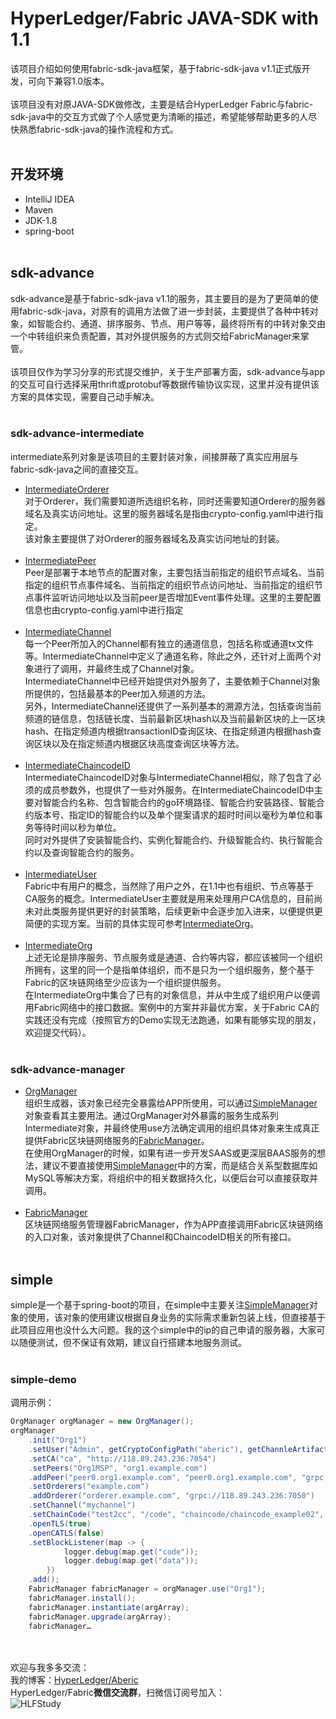 # HyperLedger/Fabric JAVA-SDK with 1.1
该项目介绍如何使用fabric-sdk-java框架，基于fabric-sdk-java v1.1正式版开发，可向下兼容1.0版本。
<br><br>
该项目没有对原JAVA-SDK做修改，主要是结合HyperLedger Fabric与fabric-sdk-java中的交互方式做了个人感觉更为清晰的描述，希望能够帮助更多的人尽快熟悉fabric-sdk-java的操作流程和方式。
<br><br>
## 开发环境
* IntelliJ IDEA
* Maven
* JDK-1.8
* spring-boot
<br><br>
## sdk-advance
sdk-advance是基于fabric-sdk-java v1.1的服务，其主要目的是为了更简单的使用fabric-sdk-java，对原有的调用方法做了进一步封装，主要提供了各种中转对象，如智能合约、通道、排序服务、节点、用户等等，最终将所有的中转对象交由一个中转组织来负责配置，其对外提供服务的方式则交给FabricManager来掌管。
<br><br>
该项目仅作为学习分享的形式提交维护，关于生产部署方面，sdk-advance与app的交互可自行选择采用thrift或protobuf等数据传输协议实现，这里并没有提供该方案的具体实现，需要自己动手解决。
<br><br>
### sdk-advance-intermediate
intermediate系列对象是该项目的主要封装对象，间接屏蔽了真实应用层与fabric-sdk-java之间的直接交互。
* [IntermediateOrderer](https://github.com/abericyang/fabric-sdk-java-app/blob/master/sdk-advance/src/main/java/org/hyperledger/fabric/sdk/aberic/IntermediateOrderer.java)<br>
对于Orderer，我们需要知道所选组织名称，同时还需要知道Orderer的服务器域名及真实访问地址。这里的服务器域名是指由crypto-config.yaml中进行指定。<br>
该对象主要提供了对Orderer的服务器域名及真实访问地址的封装。
<br><br>
* [IntermediatePeer](https://github.com/abericyang/fabric-sdk-java-app/blob/master/sdk-advance/src/main/java/org/hyperledger/fabric/sdk/aberic/IntermediatePeer.java)<br>
Peer是部署于本地节点的配置对象，主要包括当前指定的组织节点域名、当前指定的组织节点事件域名、当前指定的组织节点访问地址、当前指定的组织节点事件监听访问地址以及当前peer是否增加Event事件处理。这里的主要配置信息也由crypto-config.yaml中进行指定
<br><br>
* [IntermediateChannel](https://github.com/abericyang/fabric-sdk-java-app/blob/master/sdk-advance/src/main/java/org/hyperledger/fabric/sdk/aberic/IntermediateChannel.java)<br>
每一个Peer所加入的Channel都有独立的通道信息，包括名称或通道tx文件等。IntermediateChannel中定义了通道名称，除此之外，还针对上面两个对象进行了调用，并最终生成了Channel对象。<br>
IntermediateChannel中已经开始提供对外服务了，主要依赖于Channel对象所提供的，包括最基本的Peer加入频道的方法。<br>
另外，IntermediateChannel还提供了一系列基本的溯源方法，包括查询当前频道的链信息，包括链长度、当前最新区块hash以及当前最新区块的上一区块hash、在指定频道内根据transactionID查询区块、在指定频道内根据hash查询区块以及在指定频道内根据区块高度查询区块等方法。
<br><br>
* [IntermediateChaincodeID](https://github.com/abericyang/fabric-sdk-java-app/blob/master/sdk-advance/src/main/java/org/hyperledger/fabric/sdk/aberic/IntermediateChaincodeID.java)<br>
IntermediateChaincodeID对象与IntermediateChannel相似，除了包含了必须的成员参数外，也提供了一些对外服务。在IntermediateChaincodeID中主要对智能合约名称、包含智能合约的go环境路径、智能合约安装路径、智能合约版本号、指定ID的智能合约以及单个提案请求的超时时间以毫秒为单位和事务等待时间以秒为单位。<br>
同时对外提供了安装智能合约、实例化智能合约、升级智能合约、执行智能合约以及查询智能合约的服务。
<br><br>
* [IntermediateUser](https://github.com/abericyang/fabric-sdk-java-app/blob/master/sdk-advance/src/main/java/org/hyperledger/fabric/sdk/aberic/IntermediateUser.java)<br>
Fabric中有用户的概念，当然除了用户之外，在1.1中也有组织、节点等基于CA服务的概念。IntermediateUser主要就是用来处理用户CA信息的，目前尚未对此类服务提供更好的封装策略，后续更新中会逐步加入进来，以便提供更简便的实现方案。当前的具体实现可参考[IntermediateOrg](https://github.com/abericyang/fabric-sdk-java-app/blob/master/sdk-advance/src/main/java/org/hyperledger/fabric/sdk/aberic/IntermediateOrg.java)。
<br><br>
* [IntermediateOrg](https://github.com/abericyang/fabric-sdk-java-app/blob/master/sdk-advance/src/main/java/org/hyperledger/fabric/sdk/aberic/IntermediateOrg.java)<br>
上述无论是排序服务、节点服务或是通道、合约等内容，都应该被同一个组织所拥有，这里的同一个是指单体组织，而不是只为一个组织服务，整个基于Fabric的区块链网络至少应该为一个组织提供服务。<br>
在IntermediateOrg中集合了已有的对象信息，并从中生成了组织用户以便调用Fabric网络中的接口数据。案例中的方案并非最优方案，关于Fabric CA的实践还没有完成（按照官方的Demo实现无法跑通，如果有能够实现的朋友，欢迎提交代码）。
<br><br>
### sdk-advance-manager
* [OrgManager](https://github.com/abericyang/fabric-sdk-java-app/blob/master/sdk-advance/src/main/java/org/hyperledger/fabric/sdk/aberic/OrgManager.java)<br>
组织生成器，该对象已经完全暴露给APP所使用，可以通过[SimpleManager](https://github.com/abericyang/fabric-sdk-java-app/blob/master/simple/src/main/java/cn/aberic/simple/module/manager/SimpleManager.java)对象查看其主要用法。通过OrgManager对外暴露的服务生成系列Intermediate对象，并最终使用use方法确定调用的组织具体对象来生成真正提供Fabric区块链网络服务的[FabricManager](https://github.com/abericyang/fabric-sdk-java-app/blob/master/sdk-advance/src/main/java/org/hyperledger/fabric/sdk/aberic/FabricManager.java)。<br>
在使用OrgManager的时候，如果有进一步开发SAAS或更深层BAAS服务的想法，建议不要直接使用[SimpleManager](https://github.com/abericyang/fabric-sdk-java-app/blob/master/simple/src/main/java/cn/aberic/simple/module/manager/SimpleManager.java)中的方案，而是结合关系型数据库如MySQL等解决方案，将组织中的相关数据持久化，以便后台可以直接获取并调用。
<br><br>
* [FabricManager](https://github.com/abericyang/fabric-sdk-java-app/blob/master/sdk-advance/src/main/java/org/hyperledger/fabric/sdk/aberic/FabricManager.java)<br>
区块链网络服务管理器FabricManager，作为APP直接调用Fabric区块链网络的入口对象，该对象提供了Channel和ChaincodeID相关的所有接口。
<br><br>
## simple
simple是一个基于spring-boot的项目，在simple中主要关注[SimpleManager](https://github.com/abericyang/fabric-sdk-java-app/blob/master/simple/src/main/java/cn/aberic/simple/module/manager/SimpleManager.java)对象的使用，该对象的使用建议根据自身业务的实际需求重新包装上线，但直接基于此项目应用也没什么大问题。我的这个simple中的ip的自己申请的服务器，大家可以随便测试，但不保证有效期，建议自行搭建本地服务测试。
<br><br>
### simple-demo
调用示例：<br>
```java
OrgManager orgManager = new OrgManager();
orgManager
    .init("Org1")
    .setUser("Admin", getCryptoConfigPath("aberic"), getChannleArtifactsPath("aberic"))
    .setCA("ca", "http://118.89.243.236:7054")
    .setPeers("Org1MSP", "org1.example.com")
    .addPeer("peer0.org1.example.com", "peer0.org1.example.com", "grpc://118.89.243.236:7051", "grpc://118.89.243.236:7053", true)
    .setOrderers("example.com")
    .addOrderer("orderer.example.com", "grpc://118.89.243.236:7050")
    .setChannel("mychannel")
    .setChainCode("test2cc", "/code", "chaincode/chaincode_example02", "1.2", 90000, 120)
    .openTLS(true)
    .openCATLS(false)
    .setBlockListener(map -> {
            logger.debug(map.get("code"));
            logger.debug(map.get("data"));
        })
    .add();
    FabricManager fabricManager = orgManager.use("Org1");
    fabricManager.install();
    fabricManager.instantiate(argArray);
    fabricManager.upgrade(argArray);
    fabricManager…
```

<br><br>
欢迎与我多多交流：<br>
我的博客：[HyperLedger/Aberic](http://www.cnblogs.com/aberic/)<br>
HyperLedger/Fabric**微信交流群**，扫微信订阅号加入：<br>
![HLFStudy](https://images2017.cnblogs.com/blog/1240530/201802/1240530-20180201103733812-1730907548.jpg "HLFStudy 微信订阅号")
